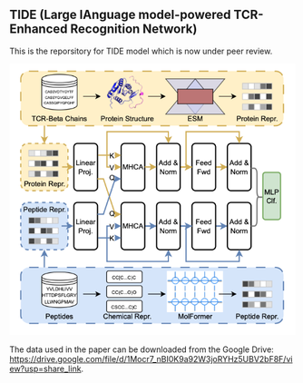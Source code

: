 ## TIDE (Large lAnguage model-powered TCR-Enhanced Recognition Network)

This is the reporsitory for TIDE model which is now under peer review.

![image](figures/framework.png)


The data used in the paper can be downloaded from the Google Drive: https://drive.google.com/file/d/1Mocr7_nBI0K9a92W3joRYHz5UBV2bF8F/view?usp=share_link.
